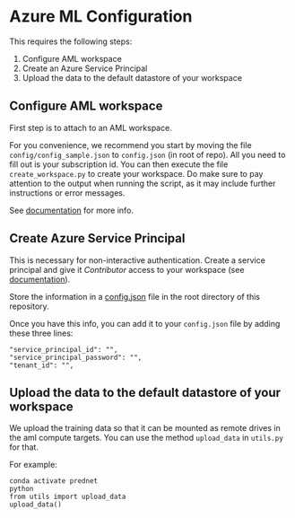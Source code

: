 # Azure ML Configuration

This requires the following steps:
1. Configure AML workspace
1. Create an Azure Service Principal
1. Upload the data to the default datastore of your workspace


## Configure AML workspace

First step is to attach to an AML workspace.

For you convenience, we recommend you start by moving the file `config/config_sample.json` to `config.json` (in root of repo). All you need to fill out is your subscription id. You can then execute the file `create_workspace.py` to create your workspace. Do make sure to pay attention to the output when running the script, as it may include further instructions or error messages.

See [documentation](https://github.com/Azure/MachineLearningNotebooks/blob/master/configuration.ipynb) for more info.

## Create Azure Service Principal

This is necessary for non-interactive authentication.  Create a service principal and give it *Contributor* access to your workspace (see [documentation](https://github.com/Azure/MachineLearningNotebooks/blob/master/how-to-use-azureml/manage-azureml-service/authentication-in-azureml/authentication-in-azureml.ipynb)).

Store the information in a [config.json](https://github.com/MicrosoftDocs/azure-docs/blob/master/articles/machine-learning/service/how-to-configure-environment.md#create-a-workspace-configuration-file) file in the root directory of this repository.

Once you have this info, you can add it to your `config.json` file by adding these three lines:
```
"service_principal_id": "",
"service_principal_password": "",
"tenant_id": "",
```

## Upload the data to the default datastore of your workspace

We upload the training data so that it can be mounted as remote drives in the aml compute targets. You can use the method `upload_data` in `utils.py`  for that.

For example:
```
conda activate prednet
python
from utils import upload_data
upload_data()
```
